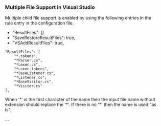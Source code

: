 ### Multiple File Support in Visual Studio

Multiple child file support is enabled by using the following entries in the rule entry in the 
configuration file.

  * "ResultFiles": []
  * "SaveRestoreResultFiles": true,
  * "VSAddResultFiles": true,


```
"ResultFiles": [
	"*.tokens",
	"*Parser.cs",
	"*Lexer.cs",
	"*Lexer.tokens",
	"*BaseListener.cs",
	"*Listener.cs",
	"*BaseVisitor.cs",
	"*Visitor.cs"
],
```

When '\*' is the first character of the name then the input file name without extension should replace the '\*'. If there is no '\*' then the name is used "as is".





...
